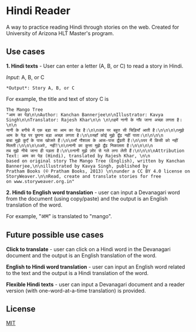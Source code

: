 # Hindi Reader

A way to practice reading Hindi through stories on the web. Created for University of Arizona HLT Master's program. 


## Use cases

**1. Hindi texts** - User can enter a letter (A, B, or C) to read a story in Hindi.

   *Input*: A, B, or C

    *Output*: Story A, B, or C

For example, the title and text of story C is
```
The Mango Tree
"आम का पेड़\n\nAuthor: Kanchan Bannerjee\n\nIllustrator: Kavya Singh\n\nTranslator: Rajesh Khar\n\n \n\nहमें नानी के गाँव जाना अच्छा लगता है।\n\n
नानी के बगीचे में एक बड़ा सा आम का पेड़ है।\n\nउस पर बहुत सी चिड़ियाँ आती है।\n\n\n\nमुझे आम के पेड़ पर छुपना बड़ा अच्छा लगता है।\n\nयहाँ कोई मुझे ढूँढ नहीं पाता।\n\n\n\n
बाबा मुझे कुएँ के पास खोजते हैं।\n\nमाँ गौशाला के आस-पास ढूँढती हैं।\n\nपर मैं किसी को नहीं मिलती।\n\n\n\nअरे, नहीं!\n\nनानी का कुत्ता मुझे ढूँढ निकालता है।\n\n\n\n
तब मुझे नीचे जाना ही पड़ता है।\n\nनानी मुझे ज़ोर से गले लगा लेती हैं।\n\n\n\nAttribution Text: आम का पेड़ (Hindi), translated by Rajesh Khar, \n\n
based on original story The Mango Tree (English), written by Kanchan Bannerjee,\n\nillustrated by Kavya Singh, published by
Pratham Books (© Pratham Books, 2013) \n\nunder a CC BY 4.0 license on StoryWeaver.\n\nRead, create and translate stories for free
on www.storyweaver.org.in"
```

**2. Hindi to English word translation** - user can input a Devanagari word from the document (using copy/paste) and the output is an English translation of the word.

For example, "आम" is translated to "mango".


## Future possible use cases

**Click to translate** - user can click on a Hindi word in the Devanagari document and the output is an English translation of the word.

**English to Hindi word translation** - user can input an English word related to the text and the output is a Hindi translation of the word.

**Flexible Hindi texts** - user can input a Devanagari document and a reader version (with one-word-at-a-time translation) is provided.

## License

[MIT](https://choosealicense.com/licenses/mit/)
